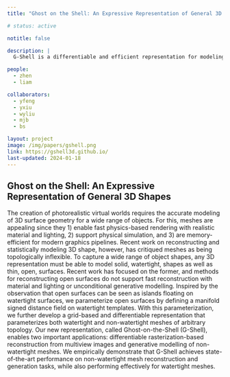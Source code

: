 ```yaml
---
title: "Ghost on the Shell: An Expressive Representation of General 3D Shapes"

# status: active

notitle: false

description: |
  G-Shell is a differentiable and efficient representation for modeling both watertight and non-watertight meshes. With G-Shell, one is able to 1) reconstruct open surfaces like plain T-shirts with efficient rasterization-based methods, along with lighting and materials and 2) build a diffusion model that can directly generate non-watertight meshes.

people:
  - zhen
  - liam

collaborators:
  - yfeng
  - yxiu
  - wyliu
  - mjb
  - bs

layout: project
image: /img/papers/gshell.png
link: https://gshell3d.github.io/
last-updated: 2024-01-18
---
```


## Ghost on the Shell: An Expressive Representation of General 3D Shapes

The creation of photorealistic virtual worlds requires the accurate modeling of 3D surface geometry for a wide range of objects. For this, meshes are appealing since they 1) enable fast physics-based rendering with realistic material and lighting, 2) support physical simulation, and 3) are memory-efficient for modern graphics pipelines. Recent work on reconstructing and statistically modeling 3D shape, however, has critiqued meshes as being topologically inflexible. To capture a wide range of object shapes, any 3D representation must be able to model solid, watertight, shapes as well as thin, open, surfaces. Recent work has focused on the former, and methods for reconstructing open surfaces do not support fast reconstruction with material and lighting or unconditional generative modelling. Inspired by the observation that open surfaces can be seen as islands floating on watertight surfaces, we parameterize open surfaces by defining a manifold signed distance field on watertight templates. With this parameterization, we further develop a grid-based and differentiable representation that parameterizes both watertight and non-watertight meshes of arbitrary topology. Our new representation, called Ghost-on-the-Shell (G-Shell), enables two important applications: differentiable rasterization-based reconstruction from multiview images and generative modelling of non-watertight meshes. We empirically demonstrate that G-Shell achieves state-of-the-art performance on non-watertight mesh reconstruction and generation tasks, while also performing effectively for watertight meshes.